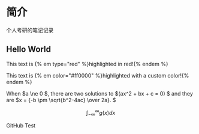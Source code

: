 # 简介

个人考研的笔记记录

## Hello World
This text is {% em type="red" %}highlighted in red!{% endem %}

This text is {% em color="#ff0000" %}highlighted with a custom color!{% endem %}

When  $a \ne 0 $, there are two solutions to $(ax^2 + bx + c = 0) $ and they are $x = {-b \pm \sqrt{b^2-4ac} \over 2a}. $

$$
\int_{-\infty}^\infty g(x) dx
$$

GitHub Test
